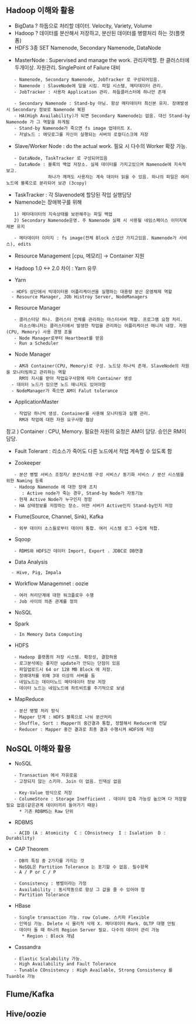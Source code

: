 ## Hadoop 이해와 활용

* BigData ?
하둡으로 처리할 데이터. Velocity, Variety, Volume
* Hadoop ?
데이터를 분산해서 저장하고, 분산된 데이터를 병렬처리 하는 것(플랫폼)
* HDFS 3종 SET
Namenode, Secondary Namenode, DataNode

- MasterNode : Supervised and manage the work. 관리자역할. 한 클러스터에 두개이상. 자원관리. SinglePoint of Failure 대비
```
   - Namenode, Secondary Namenode, JobTracker 로 구성되어있음.
   - Namenode : SlaveNode에 일을 시킴. 파일 시스템, 메타데이터 관리.
   - JobTracker : 사용자 Application 관리. 하둡클러스터에 하나만 존재
```
```
   - Secondary Namenode : Stand-by 아님. 항상 메타데이터 최신본 유지. 장애발생시 Secondary 정보로 Namenode 복원
   - HA(High Availability)가 되면 Secondary Namenode는 없음. 대신 Stand-by Namenode 가 그 역할을 하게됨
   - Stand-by Namenode가 죽으면 fs image 업데이트 X.
   - 저널노드 : 에딧로그를 자신이 실행되는 서버의 로컬디스크에 저장
```
- Slave/Worker Node : do the actual work. 필요 시 다수의 Worker 확장 가능.
```
   - DataNode, TaskTracker 로 구성되어있음
   - DataNode : 블록의 백업 저장소. 실제 데이터를 가지고있으며 Namenode에 지속적 보고.
                하나가 깨져도 사용자는 계속 데이터 읽을 수 있음. 하나의 파일은 여러 노드에 블록으로 분리되어 보관 (3copy)
```

- TaskTracker : 각 Slavenode에 할당된 작업 실행담당
- Namenode는 장애복구를 위해
```
   1) 메타데이터의 지속상태를 보완해주는 파일 백업
   2) Secondary Namenode운영. 주 Namenode 실패 시 사용될 네임스페이스 이미지복제본 유지
```
```
   - 메타데이터 이미지 : fs image(전체 Block 스냅샨 가지고있음. Namenode가 서비스), edits
```

* Resource Management
 [cpu, 메모리] -> Container 지원

* Hadoop 1.0 <-> 2.0 차이 : Yarn 유무

* Yarn
```
  - HDFS 상단에서 빅데이터용 어플리케이션을 실행하는 대용량 분산 운영체제 역할
  - Resource Manager, JOb Histroy Server, NodeManagers
```
- Resource Manager
```
   - 클러스터당 하나. 클러스터 전체를 관리하는 마스터서버 역할. 프로그램 요청 처리.
     리소스매니저는 클러스터에서 발생한 작업을 관리하는 어플리케이션 매니저 내장. 자원(CPU, Memory) 사용 경쟁 조율
   - Node Manager로부터 Heartbeat를 받음
   - Run a Scheduler
```
- Node Manager
```
   - AM과 Container(CPU, Memory)로 구성. 노드당 하나씩 존재. SlaveNode의 자원을 모니터링하고 관리하는 역할
     RM의 지시를 받아 작업요구사항에 따라 Container 생성
  - 데이터 노드가 있으면 노드 매니저도 있어야함
  - NodeManager가 죽으면 AM이 Falut tolerance
```
- ApplicationMaster
```
   - 작업당 하나씩 생성. Container를 사용해 모니터링과 실행 관리.
     RM과 작업에 대한 자원 요구사항 협상
```
참고 ) Container : CPU, Memory. 필요한 자원의 요청은 AM이 담당. 승인은 RM이 담당.
- Fault Tolerant : 리소스가 죽어도 다른 노드에서 작업 계속할 수 있도록 함

* Zookeeper
```
   - 분산 병렬 서비스 조정자/ 분산시스템 구성 서비스/ 동기화 서비스 / 분산 시스템을 위한 Naming 등록
   - Hadoop Namenode 에 대한 장애 조치
      : Active node가 죽는 경우, Stand-by Node가 자동기능
   - 현재 Active Node가 누구인지 정함
   - HA 상태정보를 저장하는 장소. 어떤 서버가 Active인지 Stand-by인지 저장
```

* Flume(Source, Channel, Sink), Kafka
```
   - 외부 데이터 소스들로부터 데이터 통합. 여러 시스템 로그 수집에 적합.
```
* Sqoop
```
   - RDMS와 HDFS간 데이터 Import, Export . JDBC로 DB연결
```
* Data Analysis
```
  - Hive, Pig, Impala
```
* Workflow Managemnet : oozie
```
   - 여러 처리단계에 대한 워크플로우 수행
   - Job 사이의 의존 관계를 정의
```
* NoSQL

* Spark
```
   - In Memory Data Computing
```

* HDFS
```
   - Hadoop 플랫폼의 저장 시스템. 확장성, 결함허용
   - 로그분석에는 좋지만 update가 안되는 단점이 있음
   - 파일업로드시 64 or 128 MB Block 에 저장.
   - 장애대처를 위해 3대 이상의 서버를 둠
   - 네임노드는 데이터노드 메타데이터 정보 저장
   - 데이터 노드는 네임노드에 하트비트를 주기적으로 보냄
```

* MapReduce
```
   - 분산 병렬 처리 방식
   - Mapper 단계 : HDFS 블록으로 나눠 분산처리
   - Shuffle, Sort : Mapper의 중간결과 통합, 정렬해서 Reducer에 전달
   - Reducer : Mapper 중간 결과로 최종 결과 수행시켜 HDFS에 저장
```
## NoSQL 이해와 활용

* NoSQL
```
   - Transaction 에서 자유로움
   - 고정되지 않는 스키마. Join 이 없음. 인덱싱 없음
```
```
   - Key-Value 방식으로 저장
   - ColumeStore : Storage Inefficient . 데이터 압축 가능성 높으며 다 저장할 필요 없음(같은관계 데이터끼리 들어가기 때문)
     * 기존 RDBMS는 Raw 단위
```

* RDBMS
```
   - ACID (A : Atomicity  C : COnsistnecy  I : Isalation  D : Durability)
```

* CAP Theorem
```
   - DB의 특징 중 2가지를 가지는 것
   - NoSQL은 Partition Tolerance 는 포기할 수 없음. 필수항목
   - A / P or C / P
```
```
   - Consistency : 병렬이라는 가정
   - Availability : 동시작동으로 항상 그 값을 줄 수 있어야 함
   - Partition Tolerance   
```

* HBase
```
   - Single transaction 가능. row Colume. 스키파 Flexible
   - 인덱싱 가능. Delete 시 물리적 삭제 X. 메타데이터 Mark. OLTP 대행 안됨
   - 데이터 돌 때 하나의 Region Server 필요. 다수의 데이터 관리 가능
      * Region : Block 개념
```

* Cassandra
```
   - Elastic Scalability 가능.
   - High Availability and Fault Tolerance
   - Tunable COnsistency : High Available, Strong Consistency 를 Tuanble 가능
```

## Flume/Kafka

## Hive/oozie
